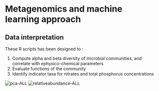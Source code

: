 # Metagenomics and machine learning approach 

## Data interpretation



These R scripts has been designed to :
1. Compute alpha and beta diversity of microbial communities, and correlate with ephysico-chemical parameters
2. Evaluate functions of the community
3. Identify indicator taxa for nitrates and total phosphorus concentrations


![pca-ALL](https://github.com/aprabhu90/Brisbane-river-microbiome/assets/80237948/f76cf2ac-b10f-4d29-8646-8b84026595eb)
![relativeabundance-ALL](file:///C:/Users/uqaprab2/OneDrive%20-%20The%20University%20of%20Queensland/Desktop/RcauseR/Analyses_41_singleM_redo/Figures/Sites_and_Seasons_v1.png)
